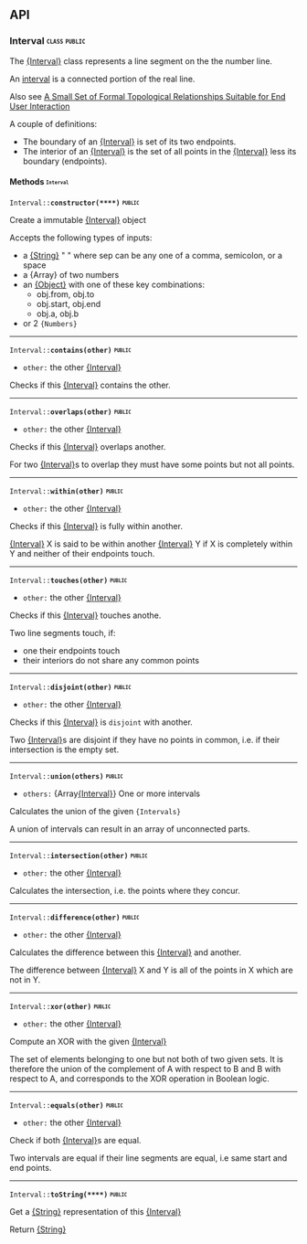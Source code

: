## API

### Interval <sub><sup><code>CLASS</code></sup></sub> <sub><sup><code>PUBLIC</code></sup></sub>
The [{Interval}](https://github.com/venkatperi/line-segment-ops/blob/v0.1.0/lib/Interval.coffee#L20) class represents a line segment on the
  the number line.

An [interval](http://mathworld.wolfram.com/Interval.html)
is a connected portion of the real line.

Also see [A Small Set of Formal Topological Relationships Suitable
  for End User Interaction](http://www.gdmc.nl/oosterom/atti.pdf)

A couple of definitions:

* The boundary of an [{Interval}](https://github.com/venkatperi/line-segment-ops/blob/v0.1.0/lib/Interval.coffee#L20) is set of its two endpoints.
* The interior of an [{Interval}](https://github.com/venkatperi/line-segment-ops/blob/v0.1.0/lib/Interval.coffee#L20) is the set of all points
  in the [{Interval}](https://github.com/venkatperi/line-segment-ops/blob/v0.1.0/lib/Interval.coffee#L20) less its boundary (endpoints).


#### Methods <sub><sup><code>Interval</code></sup></sub>


<code>Interval::**constructor(****)**</code> **<sub><sup><code>PUBLIC</code></sup></sub>**


Create a immutable [{Interval}](https://github.com/venkatperi/line-segment-ops/blob/v0.1.0/lib/Interval.coffee#L20) object

Accepts the following types of inputs:

* a [{String}](https://developer.mozilla.org/en-US/docs/Web/JavaScript/Reference/Global_Objects/String) "<number> <sep> <number>" where sep can be any one of
  a comma, semicolon, or a space
* a {Array<Number>} of two numbers
* an [{Object}](https://developer.mozilla.org/en-US/docs/Web/JavaScript/Reference/Global_Objects/Object) with one of these key combinations:
  * obj.from, obj.to
  * obj.start, obj.end
  * obj.a, obj.b
* or 2 `{Numbers}`
<hr/>

<code>Interval::**contains(**other**)**</code> **<sub><sup><code>PUBLIC</code></sup></sub>**

* <code>other:</code> the other [{Interval}](https://github.com/venkatperi/line-segment-ops/blob/v0.1.0/lib/Interval.coffee#L20) 

Checks if this [{Interval}](https://github.com/venkatperi/line-segment-ops/blob/v0.1.0/lib/Interval.coffee#L20) contains the other.
<hr/>

<code>Interval::**overlaps(**other**)**</code> **<sub><sup><code>PUBLIC</code></sup></sub>**

* <code>other:</code> the other [{Interval}](https://github.com/venkatperi/line-segment-ops/blob/v0.1.0/lib/Interval.coffee#L20)

Checks if this [{Interval}](https://github.com/venkatperi/line-segment-ops/blob/v0.1.0/lib/Interval.coffee#L20) overlaps another.

For two [{Interval}](https://github.com/venkatperi/line-segment-ops/blob/v0.1.0/lib/Interval.coffee#L20)s to overlap they must have some points 
but not all points.
<hr/>

<code>Interval::**within(**other**)**</code> **<sub><sup><code>PUBLIC</code></sup></sub>**

* <code>other:</code> the other [{Interval}](https://github.com/venkatperi/line-segment-ops/blob/v0.1.0/lib/Interval.coffee#L20)

Checks if this [{Interval}](https://github.com/venkatperi/line-segment-ops/blob/v0.1.0/lib/Interval.coffee#L20) is fully within another.

[{Interval}](https://github.com/venkatperi/line-segment-ops/blob/v0.1.0/lib/Interval.coffee#L20) X is said to be within another [{Interval}](https://github.com/venkatperi/line-segment-ops/blob/v0.1.0/lib/Interval.coffee#L20) Y if 
X is completely within Y and neither of their endpoints touch.
<hr/>

<code>Interval::**touches(**other**)**</code> **<sub><sup><code>PUBLIC</code></sup></sub>**

* <code>other:</code> the other [{Interval}](https://github.com/venkatperi/line-segment-ops/blob/v0.1.0/lib/Interval.coffee#L20)

Checks if this [{Interval}](https://github.com/venkatperi/line-segment-ops/blob/v0.1.0/lib/Interval.coffee#L20) touches anothe.

Two line segments touch, if:

* one their endpoints touch
* their interiors do not share any common points
<hr/>

<code>Interval::**disjoint(**other**)**</code> **<sub><sup><code>PUBLIC</code></sup></sub>**

* <code>other:</code> the other [{Interval}](https://github.com/venkatperi/line-segment-ops/blob/v0.1.0/lib/Interval.coffee#L20)

Checks if this [{Interval}](https://github.com/venkatperi/line-segment-ops/blob/v0.1.0/lib/Interval.coffee#L20) is `disjoint` with another.

Two [{Interval}](https://github.com/venkatperi/line-segment-ops/blob/v0.1.0/lib/Interval.coffee#L20)s are disjoint if they have no points in common, 
i.e. if their intersection is the empty set. 
<hr/>

<code>Interval::**union(**others**)**</code> **<sub><sup><code>PUBLIC</code></sup></sub>**

* <code>others:</code> {Array[{Interval}](https://github.com/venkatperi/line-segment-ops/blob/v0.1.0/lib/Interval.coffee#L20)} One or more intervals

Calculates the union of the given `{Intervals}`

A union of intervals can result in an array of unconnected parts.
<hr/>

<code>Interval::**intersection(**other**)**</code> **<sub><sup><code>PUBLIC</code></sup></sub>**

* <code>other:</code> the other [{Interval}](https://github.com/venkatperi/line-segment-ops/blob/v0.1.0/lib/Interval.coffee#L20)

Calculates the intersection, i.e. the points where they concur.
<hr/>

<code>Interval::**difference(**other**)**</code> **<sub><sup><code>PUBLIC</code></sup></sub>**

* <code>other:</code> the other [{Interval}](https://github.com/venkatperi/line-segment-ops/blob/v0.1.0/lib/Interval.coffee#L20)

Calculates the difference between this [{Interval}](https://github.com/venkatperi/line-segment-ops/blob/v0.1.0/lib/Interval.coffee#L20) and another.

The difference between [{Interval}](https://github.com/venkatperi/line-segment-ops/blob/v0.1.0/lib/Interval.coffee#L20) X and Y is all of the points
in X which are not in Y. 
<hr/>

<code>Interval::**xor(**other**)**</code> **<sub><sup><code>PUBLIC</code></sup></sub>**

* <code>other:</code> the other [{Interval}](https://github.com/venkatperi/line-segment-ops/blob/v0.1.0/lib/Interval.coffee#L20)

Compute an XOR with the given [{Interval}](https://github.com/venkatperi/line-segment-ops/blob/v0.1.0/lib/Interval.coffee#L20)

The set of elements belonging to one but not both of two given sets.
It is therefore the union of the complement of A with respect to
B and B with respect to  A, and corresponds to the XOR operation in
Boolean logic.
<hr/>

<code>Interval::**equals(**other**)**</code> **<sub><sup><code>PUBLIC</code></sup></sub>**

* <code>other:</code> the other [{Interval}](https://github.com/venkatperi/line-segment-ops/blob/v0.1.0/lib/Interval.coffee#L20)

Check if both [{Interval}](https://github.com/venkatperi/line-segment-ops/blob/v0.1.0/lib/Interval.coffee#L20)s are equal.

Two intervals are equal if their line segments are equal,
i.e same start and end points.
<hr/>

<code>Interval::**toString(****)**</code> **<sub><sup><code>PUBLIC</code></sup></sub>**


Get a [{String}](https://developer.mozilla.org/en-US/docs/Web/JavaScript/Reference/Global_Objects/String) representation of this [{Interval}](https://github.com/venkatperi/line-segment-ops/blob/v0.1.0/lib/Interval.coffee#L20)

Return [{String}](https://developer.mozilla.org/en-US/docs/Web/JavaScript/Reference/Global_Objects/String)


